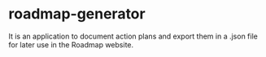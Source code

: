 # roadmap-generator
It is an application to document action plans and export them in a .json file for later use in the Roadmap website.
